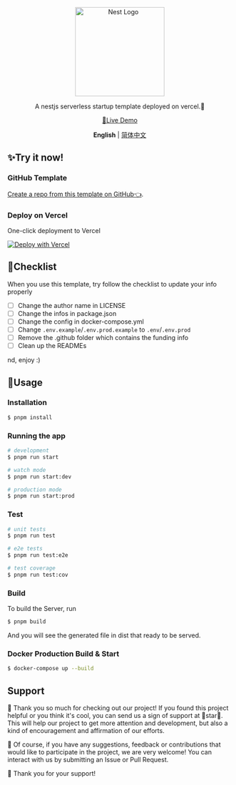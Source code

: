 <p align="center">
  <a href="http://nestjs.com/" target="blank"><img src="https://nestjs.com/img/logo-small.svg" width="200" alt="Nest Logo" /></a>
</p>


<p align="center">A nestjs serverless startup template deployed on vercel.🧸</p>

<p align='center'>
<a href="https://nest-starter.leostar.top/">👀Live Demo</a>
</p>

<p align='center'>
<b>English</b> | <a href="https://github.com/ileostar/nest-starter/blob/main/README.zh-CN.md">简体中文</a>
</p>

## ✨Try it now!

### GitHub Template

[Create a repo from this template on GitHub👈](https://github.com/ileostar/nest-starter/generate).

### Deploy on Vercel

One-click deployment to Vercel

[![Deploy with Vercel](https://vercel.com/button)](https://vercel.com/import/project?template=https://github.com/ileostar/nest-starter)

## 🧾Checklist

When you use this template, try follow the checklist to update your info properly

- [ ] Change the author name in LICENSE
- [ ] Change the infos in package.json
- [ ] Change the config in docker-compose.yml
- [ ] Change `.env.example`/`.env.prod.example` to `.env`/`.env.prod`
- [ ] Remove the .github folder which contains the funding info
- [ ] Clean up the READMEs

nd, enjoy :)

## 🍚Usage

### Installation

```bash
$ pnpm install
```

### Running the app

```bash
# development
$ pnpm run start

# watch mode
$ pnpm run start:dev

# production mode
$ pnpm run start:prod
```

### Test

```bash
# unit tests
$ pnpm run test

# e2e tests
$ pnpm run test:e2e

# test coverage
$ pnpm run test:cov
```

### Build

To build the Server, run

```bash
$ pnpm build
```

And you will see the generated file in dist that ready to be served.

### Docker Production Build & Start

```bash
$ docker-compose up --build
```

## Support

🎉 Thank you so much for checking out our project! If you found this project helpful or you think it's cool, you can send us a sign of support at 🌟star🌟. This will help our project to get more attention and development, but also a kind of encouragement and affirmation of our efforts.

🚀 Of course, if you have any suggestions, feedback or contributions that would like to participate in the project, we are very welcome! You can interact with us by submitting an Issue or Pull Request.

💖 Thank you for your support!

